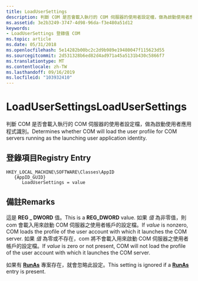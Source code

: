 ```yaml
---
title: LoadUserSettings
description: 判斷 COM 是否會載入執行的 COM 伺服器的使用者設定檔，做為啟動使用者應用程式識別。
ms.assetid: 3e2b3249-3747-4d98-96da-f3e480a51d12
keywords:
- LoadUserSettings 登錄值 COM
ms.topic: article
ms.date: 05/31/2018
ms.openlocfilehash: 5e14282b00bc2c2d9b989e19480047f115623d55
ms.sourcegitcommit: 2d531328b6ed82d4ad971a45a5131b430c5866f7
ms.translationtype: MT
ms.contentlocale: zh-TW
ms.lasthandoff: 09/16/2019
ms.locfileid: "103932410"
---
```

# <a name="loadusersettings"></a><span data-ttu-id="bca96-104">LoadUserSettings</span><span class="sxs-lookup"><span data-stu-id="bca96-104">LoadUserSettings</span></span>

<span data-ttu-id="bca96-105">判斷 COM 是否會載入執行的 COM 伺服器的使用者設定檔，做為啟動使用者應用程式識別。</span><span class="sxs-lookup"><span data-stu-id="bca96-105">Determines whether COM will load the user profile for COM servers running as the launching user application identity.</span></span>

## <a name="registry-entry"></a><span data-ttu-id="bca96-106">登錄項目</span><span class="sxs-lookup"><span data-stu-id="bca96-106">Registry Entry</span></span>

```
HKEY_LOCAL_MACHINE\SOFTWARE\Classes\AppID
   {AppID_GUID}
      LoadUserSettings = value
```

## <a name="remarks"></a><span data-ttu-id="bca96-107">備註</span><span class="sxs-lookup"><span data-stu-id="bca96-107">Remarks</span></span>

<span data-ttu-id="bca96-108">這是 **REG \_ DWORD** 值。</span><span class="sxs-lookup"><span data-stu-id="bca96-108">This is a **REG\_DWORD** value.</span></span> <span data-ttu-id="bca96-109">如果 *值* 為非零值，則 com 會載入用來啟動 COM 伺服器之使用者帳戶的設定檔。</span><span class="sxs-lookup"><span data-stu-id="bca96-109">If *value* is nonzero, COM loads the profile of the user account with which it launches the COM server.</span></span> <span data-ttu-id="bca96-110">如果 *值* 為零或不存在，com 將不會載入用來啟動 COM 伺服器之使用者帳戶的設定檔。</span><span class="sxs-lookup"><span data-stu-id="bca96-110">If *value* is zero or not present, COM will not load the profile of the user account with which it launches the COM server.</span></span>

<span data-ttu-id="bca96-111">如果有 [**RunAs**](runas.md) 專案存在，就會忽略此設定。</span><span class="sxs-lookup"><span data-stu-id="bca96-111">This setting is ignored if a [**RunAs**](runas.md) entry is present.</span></span>

 

 




